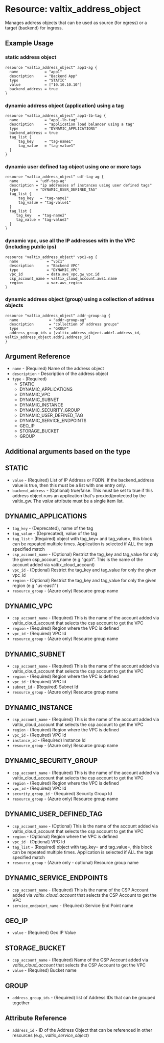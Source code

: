 # Resource: valtix_address_object
Manages address objects that can be used as source (for egress) or a target (backend) for ingress.

## Example Usage

### static address object
```hcl
resource "valtix_address_object" app1-ag {
  name            = "app1"
  description     = "Backend App"
  type            = "STATIC"
  value           = ["10.10.10.10"]
  backend_address = true
}
```

### dynamic address object (application) using a tag
```hcl
resource "valtix_address_object" app1-lb-tag {
  name            = "app1-lb-tag"
  description     = "application load balancer using a tag"
  type            = "DYNAMIC_APPLICATIONS"
  backend_address = true
  tag_list {
      tag_key     = "tag-name1"
      tag_value   = "tag-value1"
  }
}
```

### dynamic user defined tag object using one or more tags
```hcl
resource "valtix_address_object" udf-tag-ag {
  name        = "udf-tag-ag"
  description = "ip addresses of instances using user defined tags"
  type        = "DYNAMIC_USER_DEFINED_TAG"
  tag_list {
      tag_key   = "tag-name1"
      tag_value = "tag-value1"
  }
  tag_list {
     tag_key   = "tag-name2"
     tag_value = "tag-value2"
  }
}
```

### dynamic vpc, use all the IP addresses with in the VPC (including public ips)
```hcl
resource "valtix_address_object" vpc1-ag {
  name             = "vpc1"
  description      = "Backend VPC"
  type             = "DYNAMIC_VPC"
  vpc_id           = data.aws_vpc.gw_vpc.id
  csp_account_name = valtix_cloud_account.aws1.name
  region           = var.aws_region
}
```

### dynamic address object (group) using a collection of address objects
```hcl
resource "valtix_address_object" addr-group-ag {
  name              = "addr-group-ag"
  description       = "collection of address groups"
  type              = "GROUP"
  address_group_ids = [valtix_address_object.addr1.address_id, valtix_address_object.addr2.address_id]
}
```

## Argument Reference
* `name` - (Required) Name of the address object
* `description` - Description of the address object
* `type` - (Required)
    * STATIC
    * DYNAMIC_APPLICATIONS
    * DYNAMIC_VPC
    * DYNAMIC_SUBNET
    * DYNAMIC_INSTANCE
    * DYNAMIC_SECURITY_GROUP
    * DYNAMIC_USER_DEFINED_TAG
    * DYNAMIC_SERVICE_ENDPOINTS
    * GEO_IP
    * STORAGE_BUCKET
    * GROUP

## Additional arguments based on the type

## STATIC
* `value` - (Required) List of IP Address or FQDN. If the backend_address value is true, then this must be a list with one entry only.
* `backend_address` - (Optional) true/false. This must be set to true if this address object runs an application that's proxied/protected by the valtix_gw. The *value* attribute must be a single item list.

## DYNAMIC_APPLICATIONS
* `tag_key` - (Deprecated), name of the tag
* `tag_value` - (Deprecated), value of the tag
* `tag_list` - (Required) object with tag_key=<key> and tag_value=<value>, this block can be repeated multiple times. Application is selected if ALL the tags specified match
* `csp_account_name` - (Optional) Restrict the tag_key and tag_value for only the given csp_account_name (e.g "gcp1". This is the name of the account added via valtix_cloud_account)
* `vpc_id` - (Optional) Restrict the tag_key and tag_value for only the given vpc_id
* `region` - (Optional) Restrict the tag_key and tag_value for only the given region (e.g "us-east1")
* `resource_group` - (Azure only) Resource group name

## DYNAMIC_VPC
* `csp_account_name` - (Required) This is the name of the account added via valtix_cloud_account that selects the csp account to get the VPC
* `region` - (Required) Region where the VPC is defined
* `vpc_id` - (Required) VPC Id
* `resource_group` - (Azure only) Resource group name

## DYNAMIC_SUBNET
* `csp_account_name` - (Required) This is the name of the account added via valtix_cloud_account that selects the csp account to get the VPC
* `region` - (Required) Region where the VPC is defined
* `vpc_id` - (Required) VPC Id
* `subnet_id` - (Required) Subnet Id
* `resource_group` - (Azure only) Resource group name

## DYNAMIC_INSTANCE
* `csp_account_name` - (Required) This is the name of the account added via valtix_cloud_account that selects the csp account to get the VPC
* `region` - (Required) Region where the VPC is defined
* `vpc_id` - (Required) VPC Id
* `instance_id` - (Required) Instance Id
* `resource_group` - (Azure only) Resource group name

## DYNAMIC_SECURITY_GROUP
* `csp_account_name` - (Required) This is the name of the account added via valtix_cloud_account that selects the csp account to get the VPC
* `region` - (Required) Region where the VPC is defined
* `vpc_id` - (Required) VPC Id
* `security_group_id` - (Required) Security Group Id
* `resource_group` - (Azure only) Resource group name

## DYNAMIC_USER_DEFINED_TAG
* `csp_account_name` - (Optional) This is the name of the account added via valtix_cloud_account that selects the csp account to get the VPC
* `region` - (Optional) Region where the VPC is defined
* `vpc_id` - (Optional) VPC Id
* `tag_list` - (Required) object with tag_key=<key> and tag_value=<value>, this block can be repeated multiple times. Application is selected if ALL the tags specified match
* `resource_group` - (Azure only - optional) Resource group name

## DYNAMIC_SERVICE_ENDPOINTS
* `csp_account_name` - (Required) This is the name of the CSP Account added via *valtix_cloud_account* that selects the CSP Account to get the VPC
* `service_endpoint_name` - (Required) Service End Point name

## GEO_IP
* `value` - (Required) Geo IP Value

## STORAGE_BUCKET
* `csp_account_name` - (Required) Name of the CSP Account added via *valtix_cloud_account* that selects the CSP Account to get the VPC
* `value` - (Required) Bucket name

## GROUP
* `address_group_ids` - (Required) list of Address IDs that can be grouped together

## Attribute Reference
* `address_id` - ID of the Address Object that can be referenced in other resources (e.g., *valtix_service_object*)

